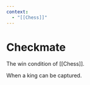 ```yaml
---
context:
  - "[[Chess]]"
---
```


# Checkmate

The win condition of [[Chess]].

When a king can be captured.
